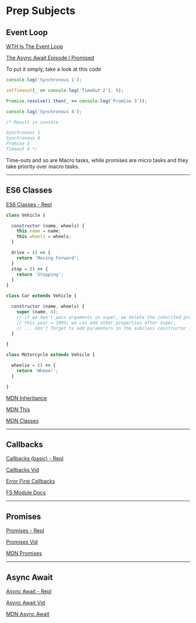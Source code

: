 # Prep Subjects

## Event Loop

[WTH Is The Event Loop](https://www.youtube.com/watch?v=8aGhZQkoFbQ)

[The Async Await Episode I Promised](https://www.youtube.com/watch?v=vn3tm0quoqE)

To put it simply, take a look at this code

```javascript
console.log('Synchronous 1');

setTimeout(_ => console.log('TimeOut 2'), 0);

Promise.resolve().then(_ => console.log('Promise 3'));

console.log('Synchronous 4');

/* Result in console

Synchronous 1
Synchronous 4
Promise 3
Timeout 4 */
```

Time-outs and so are Macro tasks, while promises are micro tasks and they take priority over macro tasks.

---

## ES6 Classes

[ES6 Classes - Repl](https://replit.com/@3liSar6awi/ES6-Classes#vehicles-with-classes.js)

```javascript
class Vehicle {

  constructor (name, wheels) {
    this.name = name;
    this.wheels = wheels;
  }

  drive = () => {
    return 'Moving Forward';
  }
  stop = () => {
    return 'Stopping';
  } 
}

class Car extends Vehicle {

  constructor (name, wheels) {
    super (name, 4);
    // if we don't pass arguments in super, we delete the inherited properties
    // this.year = 1993; we can add other properties after super,
    // ... don't forget to add parameters in the subclass constructor if needed
  }

}

class Motorcycle extends Vehicle {

  wheelie = () => {
    return 'Wheee!';
  }

}
```

[MDN Inheritance](https://developer.mozilla.org/en-US/docs/Web/JavaScript/Inheritance_and_the_prototype_chain)

[MDN This](https://developer.mozilla.org/en-US/docs/Web/JavaScript/Reference/Operators/this)

[MDN Classes](https://developer.mozilla.org/en-US/docs/Web/JavaScript/Reference/Classes)

---

## Callbacks 

[Callbacks (basic) - Repl](https://replit.com/@3liSar6awi/Callbacks#index.js)

[Callbacks Vid](https://www.youtube.com/watch?v=xLDI7hIgU4o)

[Error First Callbacks](http://fredkschott.com/post/2014/03/understanding-error-first-callbacks-in-node-js/)

[FS Module Docs](https://nodejs.org/dist/latest-v6.x/docs/api/fs.html)

---

## Promises

[Promises - Repl](https://replit.com/@3liSar6awi/Promises#index.js)

[Promises Vid](https://www.youtube.com/watch?v=4bPdjAerRzQ)

[MDN Promises](https://developer.mozilla.org/en-US/docs/Web/JavaScript/Reference/Global_Objects/Promise)

---

## Async Await

[Async Await - Repl](https://replit.com/@3liSar6awi/AsyncAwait#index.js)

[Async Await Vid](https://www.youtube.com/watch?v=o1B395-3Elg)

[MDN Async Await](https://developer.mozilla.org/en-US/docs/Web/JavaScript/Reference/Statements/async_function)




